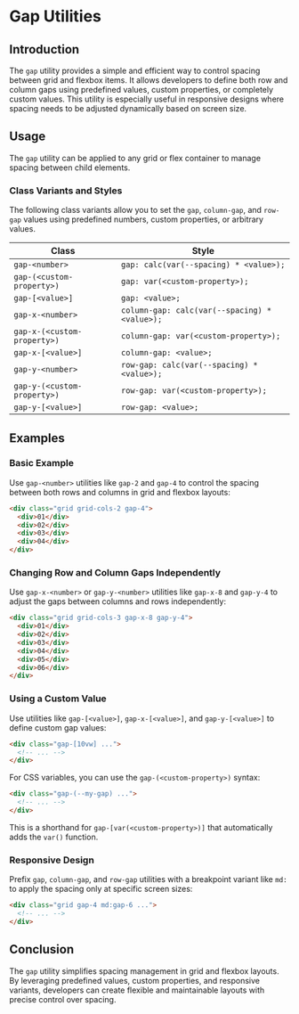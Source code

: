 # Gap Utilities

## Introduction
The `gap` utility provides a simple and efficient way to control spacing between grid and flexbox items. It allows developers to define both row and column gaps using predefined values, custom properties, or completely custom values. This utility is especially useful in responsive designs where spacing needs to be adjusted dynamically based on screen size.

## Usage
The `gap` utility can be applied to any grid or flex container to manage spacing between child elements.

### Class Variants and Styles
The following class variants allow you to set the `gap`, `column-gap`, and `row-gap` values using predefined numbers, custom properties, or arbitrary values.

| Class | Style |
|--------|------------------------------------------------|
| `gap-<number>` | `gap: calc(var(--spacing) * <value>);` |
| `gap-(<custom-property>)` | `gap: var(<custom-property>);` |
| `gap-[<value>]` | `gap: <value>;` |
| `gap-x-<number>` | `column-gap: calc(var(--spacing) * <value>);` |
| `gap-x-(<custom-property>)` | `column-gap: var(<custom-property>);` |
| `gap-x-[<value>]` | `column-gap: <value>;` |
| `gap-y-<number>` | `row-gap: calc(var(--spacing) * <value>);` |
| `gap-y-(<custom-property>)` | `row-gap: var(<custom-property>);` |
| `gap-y-[<value>]` | `row-gap: <value>;` |

## Examples

### Basic Example
Use `gap-<number>` utilities like `gap-2` and `gap-4` to control the spacing between both rows and columns in grid and flexbox layouts:

```html
<div class="grid grid-cols-2 gap-4">
  <div>01</div>
  <div>02</div>
  <div>03</div>
  <div>04</div>
</div>
```

### Changing Row and Column Gaps Independently
Use `gap-x-<number>` or `gap-y-<number>` utilities like `gap-x-8` and `gap-y-4` to adjust the gaps between columns and rows independently:

```html
<div class="grid grid-cols-3 gap-x-8 gap-y-4">
  <div>01</div>
  <div>02</div>
  <div>03</div>
  <div>04</div>
  <div>05</div>
  <div>06</div>
</div>
```

### Using a Custom Value
Use utilities like `gap-[<value>]`, `gap-x-[<value>]`, and `gap-y-[<value>]` to define custom gap values:

```html
<div class="gap-[10vw] ...">
  <!-- ... -->
</div>
```

For CSS variables, you can use the `gap-(<custom-property>)` syntax:

```html
<div class="gap-(--my-gap) ...">
  <!-- ... -->
</div>
```
This is a shorthand for `gap-[var(<custom-property>)]` that automatically adds the `var()` function.

### Responsive Design
Prefix `gap`, `column-gap`, and `row-gap` utilities with a breakpoint variant like `md:` to apply the spacing only at specific screen sizes:

```html
<div class="grid gap-4 md:gap-6 ...">
  <!-- ... -->
</div>
```

## Conclusion
The `gap` utility simplifies spacing management in grid and flexbox layouts. By leveraging predefined values, custom properties, and responsive variants, developers can create flexible and maintainable layouts with precise control over spacing.

